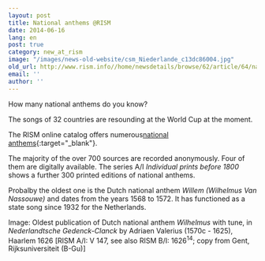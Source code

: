 ```yaml
---
layout: post
title: National anthems @RISM
date: 2014-06-16
lang: en
post: true
category: new_at_rism
image: "/images/news-old-website/csm_Niederlande_c13dc86004.jpg"
old_url: http://www.rism.info//home/newsdetails/browse/62/article/64/national-anthems-rism.html
email: ''
author: ''
---
```


How many national anthems do you know?

The songs of 32 countries are resounding at the World Cup at the moment.

The RISM online catalog offers numerous[national anthems](https://opac.rism.info/search?View=rism&q=Nationalhymnen){:target="_blank"}.

The majority of the over 700 sources are recorded anonymously. Four of them are digitally available. The series A/I _Individual prints before 1800_ shows a further 300 printed editions of national anthems.

Probalby the oldest one is the Dutch national anthem _Willem (Wilhelmus Van Nassouwe)_ and dates from the years 1568 to 1572. It has functioned as a state song since 1932 for the Netherlands.


Image: Oldest publication of Dutch national anthem _Wilhelmus_ with tune, in _Nederlandtsche Gedenck-Clanck_ by Adriaen Valerius (1570c - 1625), Haarlem 1626 [RISM A/I: V 147, see also RISM B/I: 1626<sup>14</sup>; copy from Gent, Rijksuniversiteit (B-Gu)]

